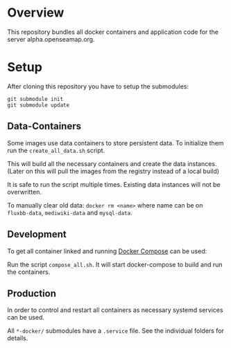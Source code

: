 # Overview

This repository bundles all docker containers and application code for the
server alpha.openseamap.org.

# Setup

After cloning this repository you have to setup the submodules:
```
git submodule init
git submodule update
```

## Data-Containers
Some images use data containers to store persistent data. To initialize them
run the `create_all_data.sh` script.

This will build all the necessary containers and create the data instances.
(Later on this will pull the images from the registry instead of a local build)

It is safe to run the script multiple times. Existing data instances will not
be overwritten.

To manually clear old data: `docker rm <name>` where name can be on `fluxbb-data`,
`mediwiki-data` and `mysql-data`.

## Development
To get all container linked and running [Docker Compose](http://docs.docker.com/compose)
can be used:

Run the script `compose_all.sh`. It will start docker-compose to build and run
the containers.

## Production
In order to control and restart all containers as necessary systemd services
can be used.

All `*-docker/` submodules have a `.service` file. See the individual folders
 for details.
